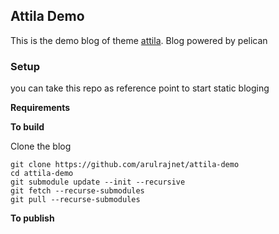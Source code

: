 Attila Demo
----------------

This is the demo blog of theme [attila](http://sdf/). Blog powered by pelican


### Setup

you can take this repo as reference point to start static bloging


**Requirements**


**To build**

Clone the blog

```
git clone https://github.com/arulrajnet/attila-demo
cd attila-demo
git submodule update --init --recursive
git fetch --recurse-submodules
git pull --recurse-submodules
```



**To publish**

